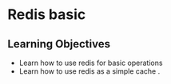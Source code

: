 # Redis basic

## Learning Objectives

* Learn how to use redis for basic operations
* Learn how to use redis as a simple cache
.
